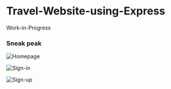 # Travel-Website-using-Express
Work-in-Progress 
### Sneak peak
![Homepage](project1/public/screenshots/img11.jpeg)

![Sign-in](project1/public/screenshots/img15.jpeg)

![Sign-up](project1/public/screenshots/img14.jpeg)

